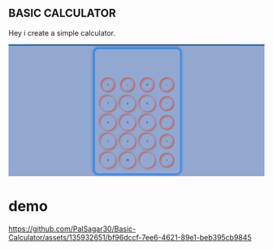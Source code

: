 ## BASIC CALCULATOR

Hey i create a simple calculator.

![basic calculator photo](image.png)

# demo



https://github.com/PalSagar30/Basic-Calculator/assets/135932651/bf96dccf-7ee6-4621-89e1-beb395cb9845




